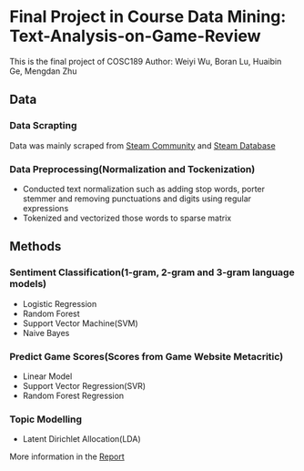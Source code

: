 # Final Project in Course Data Mining: Text-Analysis-on-Game-Review
This is the final project of COSC189
Author: Weiyi Wu, Boran Lu, Huaibin Ge, Mengdan Zhu
## Data
### Data Scrapting
Data was mainly scraped from [Steam Community](https://steamcommunity.com/app) and [Steam Database](https://steamdb.info/graph/)
### Data Preprocessing(Normalization and Tockenization)
* Conducted text normalization such as adding stop words, porter stemmer and removing punctuations and digits using regular expressions
* Tokenized and vectorized those words to sparse matrix
## Methods
### Sentiment Classification(1-gram, 2-gram and 3-gram language models)
* Logistic Regression
* Random Forest
* Support Vector Machine(SVM)
* Naive Bayes
### Predict Game Scores(Scores from Game Website Metacritic)
* Linear Model
* Support Vector Regression(SVR)
* Random Forest Regression
### Topic Modelling
* Latent Dirichlet Allocation(LDA)

More information in the [Report](https://github.com/HuaibinGE/Text-Analysis-on-Game-Review/blob/master/Final%20Report.pdf)
